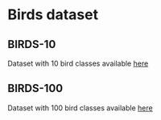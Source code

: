 # Birds dataset

## BIRDS-10

Dataset with 10 bird classes available [here](https://we.tl/t-bHcX745Pfd)

## BIRDS-100

Dataset with 100 bird classes available [here](https://we.tl/t-bHcX745Pfd)


